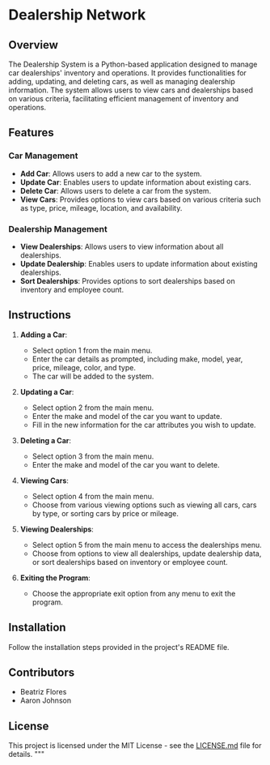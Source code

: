 
# Dealership Network

## Overview
The Dealership System is a Python-based application designed to manage car dealerships' inventory and operations. It provides functionalities for adding, updating, and deleting cars, as well as managing dealership information. The system allows users to view cars and dealerships based on various criteria, facilitating efficient management of inventory and operations.

## Features
### Car Management
- **Add Car**: Allows users to add a new car to the system.
- **Update Car**: Enables users to update information about existing cars.
- **Delete Car**: Allows users to delete a car from the system.
- **View Cars**: Provides options to view cars based on various criteria such as type, price, mileage, location, and availability.

### Dealership Management
- **View Dealerships**: Allows users to view information about all dealerships.
- **Update Dealership**: Enables users to update information about existing dealerships.
- **Sort Dealerships**: Provides options to sort dealerships based on inventory and employee count.

## Instructions
1. **Adding a Car**:
   - Select option 1 from the main menu.
   - Enter the car details as prompted, including make, model, year, price, mileage, color, and type.
   - The car will be added to the system.

2. **Updating a Car**:
   - Select option 2 from the main menu.
   - Enter the make and model of the car you want to update.
   - Fill in the new information for the car attributes you wish to update.

3. **Deleting a Car**:
   - Select option 3 from the main menu.
   - Enter the make and model of the car you want to delete.

4. **Viewing Cars**:
   - Select option 4 from the main menu.
   - Choose from various viewing options such as viewing all cars, cars by type, or sorting cars by price or mileage.

5. **Viewing Dealerships**:
   - Select option 5 from the main menu to access the dealerships menu.
   - Choose from options to view all dealerships, update dealership data, or sort dealerships based on inventory or employee count.

6. **Exiting the Program**:
   - Choose the appropriate exit option from any menu to exit the program.

## Installation
Follow the installation steps provided in the project's README file.

## Contributors
- Beatriz Flores
- Aaron Johnson

## License
This project is licensed under the MIT License - see the [LICENSE.md](LICENSE.md) file for details.
"""

